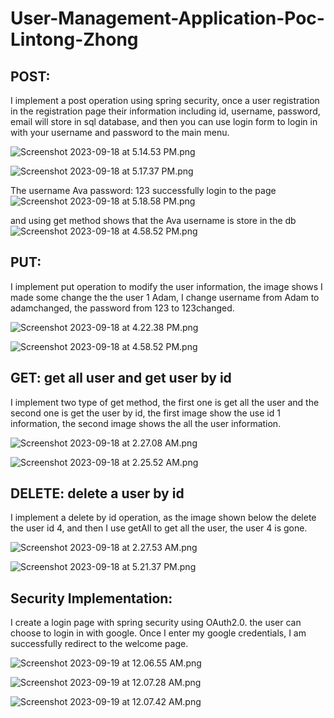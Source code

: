 # User-Management-Application-Poc-Lintong-Zhong

## POST:

I implement a post operation using spring security, once a user registration in the registration page their information including id, username, password, email will store in sql database, and then you can use login form to login in with your username and password to the main menu.

![Screenshot 2023-09-18 at 5.14.53 PM.png](https://prod-files-secure.s3.us-west-2.amazonaws.com/97f63a6e-2eac-438d-b846-54b6699abe8d/e51151b4-4caf-41b2-a7be-562bd430a99b/Screenshot_2023-09-18_at_5.14.53_PM.png)

![Screenshot 2023-09-18 at 5.17.37 PM.png](https://prod-files-secure.s3.us-west-2.amazonaws.com/97f63a6e-2eac-438d-b846-54b6699abe8d/89c14f33-9bd5-4538-8ac1-f2b099e72725/Screenshot_2023-09-18_at_5.17.37_PM.png)

The username Ava password: 123 successfully login to the page
![Screenshot 2023-09-18 at 5.18.58 PM.png](https://prod-files-secure.s3.us-west-2.amazonaws.com/97f63a6e-2eac-438d-b846-54b6699abe8d/96de6420-6e91-4df7-a162-8cde03e89ca9/Screenshot_2023-09-18_at_5.18.58_PM.png)

and using get method shows that the Ava username is store in the db
![Screenshot 2023-09-18 at 4.58.52 PM.png](https://prod-files-secure.s3.us-west-2.amazonaws.com/97f63a6e-2eac-438d-b846-54b6699abe8d/e6a6fe7a-2c15-429c-97fd-5b774e57bef8/Screenshot_2023-09-18_at_4.58.52_PM.png)

## PUT: 
I implement put operation to modify the user information, the image shows I made some change the the user 1 Adam, I change username from Adam to adamchanged, the password from 123 to 123changed.

![Screenshot 2023-09-18 at 4.22.38 PM.png](https://prod-files-secure.s3.us-west-2.amazonaws.com/97f63a6e-2eac-438d-b846-54b6699abe8d/eb64ea7d-3632-4bbc-abb0-34c9ce324c89/Screenshot_2023-09-18_at_4.22.38_PM.png)

![Screenshot 2023-09-18 at 4.58.52 PM.png](https://prod-files-secure.s3.us-west-2.amazonaws.com/97f63a6e-2eac-438d-b846-54b6699abe8d/e6a6fe7a-2c15-429c-97fd-5b774e57bef8/Screenshot_2023-09-18_at_4.58.52_PM.png)

## GET: get all user and get user by id

I implement two type of get method, the first one is get all the user and the second one is get the user by id, the first image show the use id 1 information, the second image shows the all the user information.

![Screenshot 2023-09-18 at 2.27.08 AM.png](https://prod-files-secure.s3.us-west-2.amazonaws.com/97f63a6e-2eac-438d-b846-54b6699abe8d/abd0d499-5b84-4e6a-acb3-a33371396b33/Screenshot_2023-09-18_at_2.27.08_AM.png)

![Screenshot 2023-09-18 at 2.25.52 AM.png](https://prod-files-secure.s3.us-west-2.amazonaws.com/97f63a6e-2eac-438d-b846-54b6699abe8d/c03359f5-14a6-44b9-9287-008b4ffa3e09/Screenshot_2023-09-18_at_2.25.52_AM.png)

## DELETE: delete a user by id

I implement a delete by id operation, as the image shown below the delete the user id 4, and then I use getAll to get all the user, the user 4 is gone.

![Screenshot 2023-09-18 at 2.27.53 AM.png](https://prod-files-secure.s3.us-west-2.amazonaws.com/97f63a6e-2eac-438d-b846-54b6699abe8d/2da14ffa-7bd8-40ee-b092-3cca53591d71/Screenshot_2023-09-18_at_2.27.53_AM.png)

![Screenshot 2023-09-18 at 5.21.37 PM.png](https://prod-files-secure.s3.us-west-2.amazonaws.com/97f63a6e-2eac-438d-b846-54b6699abe8d/db3a7dcd-e77f-4ebc-b5e1-4c71dd237941/Screenshot_2023-09-18_at_5.21.37_PM.png)

## Security Implementation:

I create a login page with spring security using OAuth2.0. the user can choose to login in with google. Once I enter my google credentials, I am successfully redirect to the welcome page.

![Screenshot 2023-09-19 at 12.06.55 AM.png](https://prod-files-secure.s3.us-west-2.amazonaws.com/97f63a6e-2eac-438d-b846-54b6699abe8d/ed6c8423-ff6b-4b70-97b8-f56caeb9ba7c/Screenshot_2023-09-19_at_12.06.55_AM.png)

![Screenshot 2023-09-19 at 12.07.28 AM.png](https://prod-files-secure.s3.us-west-2.amazonaws.com/97f63a6e-2eac-438d-b846-54b6699abe8d/d1ca51ba-53bf-4006-88ca-41bec9d1e9cc/Screenshot_2023-09-19_at_12.07.28_AM.png)

![Screenshot 2023-09-19 at 12.07.42 AM.png](https://prod-files-secure.s3.us-west-2.amazonaws.com/97f63a6e-2eac-438d-b846-54b6699abe8d/6c0ce72f-e330-4f4b-b00e-f5c74192550e/Screenshot_2023-09-19_at_12.07.42_AM.png)
